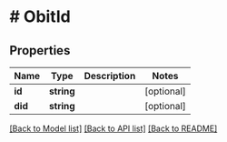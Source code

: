 # # ObitId

## Properties

Name | Type | Description | Notes
------------ | ------------- | ------------- | -------------
**id** | **string** |  | [optional]
**did** | **string** |  | [optional]

[[Back to Model list]](../../README.md#models) [[Back to API list]](../../README.md#endpoints) [[Back to README]](../../README.md)
